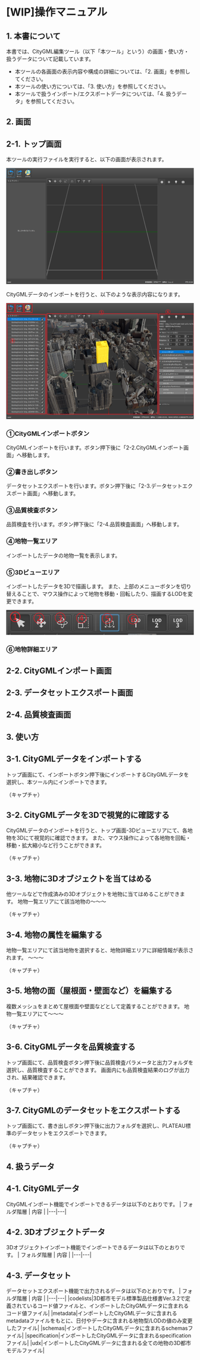 # [WIP]操作マニュアル

## 1. 本書について
本書では、CityGML編集ツール（以下「本ツール」という）の画面・使い方・扱うデータについて記載しています。
- 本ツールの各画面の表示内容や構成の詳細については、「2. 画面」を参照してください。
- 本ツールの使い方については、「3. 使い方」を参照してください。
- 本ツールで扱うインポート/エクスポートデータについては、「4. 扱うデータ」を参照してください。

## 2. 画面

## 2-1. トップ画面
本ツールの実行ファイルを実行すると、以下の画面が表示されます。

![image](../resources/HowToUse/top_normal.png)


CityGMLデータのインポートを行うと、以下のような表示内容になります。

![image](../resources/HowToUse/top.png)


### ①CityGMLインポートボタン
CityGMLインポートを行います。ボタン押下後に「2-2.CityGMLインポート画面」へ移動します。
### ②書き出しボタン
データセットエクスポートを行います。ボタン押下後に「2-3.データセットエクスポート画面」へ移動します。
### ③品質検査ボタン
品質検査を行います。ボタン押下後に「2-4.品質検査画面」へ移動します。
### ④地物一覧エリア
インポートしたデータの地物一覧を表示します。
### ⑤3Dビューエリア
インポートしたデータを3Dで描画します。
また、上部のメニューボタンを切り替えることで、マウス操作によって地物を移動・回転したり、描画するLODを変更できます。

![image](../resources/HowToUse/panel.png)



### ⑥地物詳細エリア

## 2-2. CityGMLインポート画面

## 2-3. データセットエクスポート画面

## 2-4. 品質検査画面


## 3. 使い方

## 3-1. CityGMLデータをインポートする
トップ画面にて、インポートボタン押下後にインポートするCityGMLデータを選択し、本ツール内にインポートできます。

（キャプチャ）

## 3-2. CityGMLデータを3Dで視覚的に確認する
CityGMLデータのインポートを行うと、トップ画面-3Dビューエリアにて、各地物を3Dにて視覚的に確認できます。
また、マウス操作によって各地物を回転・移動・拡大縮小など行うことができます。

（キャプチャ）

## 3-3. 地物に3Dオブジェクトを当てはめる
他ツールなどで作成済みの3Dオブジェクトを地物に当てはめることができます。
地物一覧エリアにて該当地物の～～～

（キャプチャ）

## 3-4. 地物の属性を編集する
地物一覧エリアにて該当地物を選択すると、地物詳細エリアに詳細情報が表示されます。
～～～

（キャプチャ）

## 3-5. 地物の面（屋根面・壁面など）を編集する
複数メッシュをまとめて屋根面や壁面などとして定義することができます。
地物一覧エリアにて～～～

（キャプチャ）

## 3-6. CityGMLデータを品質検査する
トップ画面にて、品質検査ボタン押下後に品質検査パラメータと出力フォルダを選択し、品質検査することができます。
画面内にも品質検査結果のログが出力され、結果確認できます。

（キャプチャ）

## 3-7. CityGMLのデータセットをエクスポートする
トップ画面にて、書き出しボタン押下後に出力フォルダを選択し、PLATEAU標準のデータセットをエクスポートできます。

（キャプチャ）

## 4. 扱うデータ
## 4-1. CityGMLデータ
CityGMLインポート機能でインポートできるデータは以下のとおりです。
| フォルダ階層 | 内容 |
|---|---|

## 4-2. 3Dオブジェクトデータ
3Dオブジェクトインポート機能でインポートできるデータは以下のとおりです。
| フォルダ階層 | 内容 |
|---|---|

## 4-3. データセット
データセットエクスポート機能で出力されるデータは以下のとおりです。
| フォルダ階層 | 内容 |
|---|---|
|codelists|3D都市モデル標準製品仕様書Ver.3.2で定義されているコード値ファイルと、インポートしたCityGMLデータに含まれるコード値ファイル|
|metadata|インポートしたCityGMLデータに含まれるmetadataファイルをもとに、日付やデータに含まれる地物型/LODの値のみ変更したファイル|
|schemas|インポートしたCityGMLデータに含まれるschemasファイル|
|specification|インポートしたCityGMLデータに含まれるspecificationファイル|
|udx|インポートしたCityGMLデータに含まれる全ての地物の3D都市モデルファイル|

